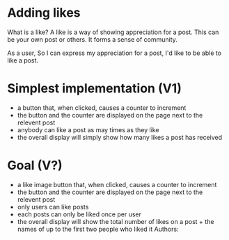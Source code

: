 # Adding likes

What is a like? A like is a way of showing appreciation for a post. This can be your own post or others. It forms a sense of community.

As a user,
So I can express my appreciation for a post,
I'd like to be able to like a post.

# Simplest implementation (V1)

- a button that, when clicked, causes a counter to increment
- the button and the counter are displayed on the page next to the relevent post
- anybody can like a post as may times as they like
- the overall display will simply show how many likes a post has received

# Goal (V?)

- a like image button that, when clicked, causes a counter to increment
- the button and the counter are displayed on the page next to the relevent post
- only users can like posts
- each posts can only be liked once per user
- the overall display will show the total number of likes on a post + the names of up to the first two people who liked it
  Authors:
